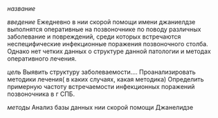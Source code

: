 *название*

*введение*
Ежедневно в нии скорой помощи имени джаниелдзе выполнятся оперативные на позвоночнике по поводу различных заболевание и повреждений, среди которых встречаются неспецифические инфекционные поражения позвоночного столба. Однако нет четких данных о структуре данной патологии и методах оперативного лечения.


*цель*
Выявить структуру заболеваемости....
Проанализировать методики лечения( в каких случаях, какая методика)
Определить примерную частоту встречаемости инфекционных поражений позвоночника в г СПБ.

*методы*
Анализ базы данных нии скорой помощи Джанелидзе
